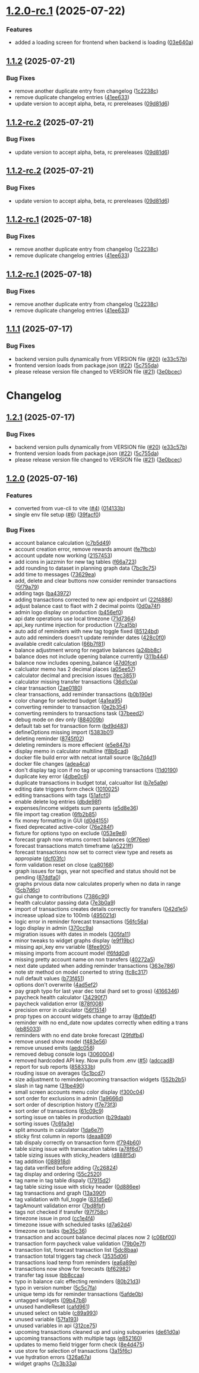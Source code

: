 # [1.2.0-rc.1](https://github.com/Novanglus96/LenoreFin/compare/v1.1.2...v1.2.0-rc.1) (2025-07-22)


### Features

* added a loading screen for frontend when backend is loading ([03e640a](https://github.com/Novanglus96/LenoreFin/commit/03e640a1c0eb14abb8cbf223cea7f631eccd143f))

## [1.1.2](https://github.com/Novanglus96/LenoreFin/compare/v1.1.1...v1.1.2) (2025-07-21)


### Bug Fixes

* remove another duplicate entry from changelog ([1c2238c](https://github.com/Novanglus96/LenoreFin/commit/1c2238cb703d1da26c0d13c47ab4913593cc8644))
* remove duplicate changelog entries ([41ee633](https://github.com/Novanglus96/LenoreFin/commit/41ee633e281e865b6f374bb4fe534146b9d3291f))
* update version to accept alpha, beta, rc prereleases ([09d81d6](https://github.com/Novanglus96/LenoreFin/commit/09d81d65e272a58fad40e5a601236674ea2cef8c))

## [1.1.2-rc.2](https://github.com/Novanglus96/LenoreFin/compare/v1.1.2-rc.1...v1.1.2-rc.2) (2025-07-21)


### Bug Fixes

* update version to accept alpha, beta, rc prereleases ([09d81d6](https://github.com/Novanglus96/LenoreFin/commit/09d81d65e272a58fad40e5a601236674ea2cef8c))

## [1.1.2-rc.2](https://github.com/Novanglus96/LenoreFin/compare/v1.1.2-rc.1...v1.1.2-rc.2) (2025-07-21)


### Bug Fixes

* update version to accept alpha, beta, rc prereleases ([09d81d6](https://github.com/Novanglus96/LenoreFin/commit/09d81d65e272a58fad40e5a601236674ea2cef8c))

## [1.1.2-rc.1](https://github.com/Novanglus96/LenoreFin/compare/v1.1.1...v1.1.2-rc.1) (2025-07-18)


### Bug Fixes

* remove another duplicate entry from changelog ([1c2238c](https://github.com/Novanglus96/LenoreFin/commit/1c2238cb703d1da26c0d13c47ab4913593cc8644))
* remove duplicate changelog entries ([41ee633](https://github.com/Novanglus96/LenoreFin/commit/41ee633e281e865b6f374bb4fe534146b9d3291f))

## [1.1.2-rc.1](https://github.com/Novanglus96/LenoreFin/compare/v1.1.1...v1.1.2-rc.1) (2025-07-18)


### Bug Fixes

* remove another duplicate entry from changelog ([1c2238c](https://github.com/Novanglus96/LenoreFin/commit/1c2238cb703d1da26c0d13c47ab4913593cc8644))
* remove duplicate changelog entries ([41ee633](https://github.com/Novanglus96/LenoreFin/commit/41ee633e281e865b6f374bb4fe534146b9d3291f))

## [1.1.1](https://github.com/Novanglus96/LenoreFin/compare/v1.1.0...v1.1.1) (2025-07-17)


### Bug Fixes

* backend version pulls dynamically from VERSION file ([#20](https://github.com/Novanglus96/LenoreFin/issues/20)) ([e33c57b](https://github.com/Novanglus96/LenoreFin/commit/e33c57bb4584ee91e8d064d6c3813b93915618e4))
* frontend version loads from package.json ([#22](https://github.com/Novanglus96/LenoreFin/issues/22)) ([5c755da](https://github.com/Novanglus96/LenoreFin/commit/5c755da3db90261f1b3449ed579724197a4e7836))
* please release version file changed to VERSION file ([#21](https://github.com/Novanglus96/LenoreFin/issues/21)) ([3e0bcec](https://github.com/Novanglus96/LenoreFin/commit/3e0bcec59f8d0d93f58c7522de44b1730939d18d))

# Changelog

## [1.2.1](https://github.com/Novanglus96/LenoreFin/compare/LenoreFin-v1.2.0...LenoreFin-v1.2.1) (2025-07-17)


### Bug Fixes

* backend version pulls dynamically from VERSION file ([#20](https://github.com/Novanglus96/LenoreFin/issues/20)) ([e33c57b](https://github.com/Novanglus96/LenoreFin/commit/e33c57bb4584ee91e8d064d6c3813b93915618e4))
* frontend version loads from package.json ([#22](https://github.com/Novanglus96/LenoreFin/issues/22)) ([5c755da](https://github.com/Novanglus96/LenoreFin/commit/5c755da3db90261f1b3449ed579724197a4e7836))
* please release version file changed to VERSION file ([#21](https://github.com/Novanglus96/LenoreFin/issues/21)) ([3e0bcec](https://github.com/Novanglus96/LenoreFin/commit/3e0bcec59f8d0d93f58c7522de44b1730939d18d))

## [1.2.0](https://github.com/Novanglus96/LenoreFin/compare/LenoreFin-v1.1.0...LenoreFin-v1.2.0) (2025-07-16)


### Features

* converted from vue-cli to vite ([#4](https://github.com/Novanglus96/LenoreFin/issues/4)) ([014133b](https://github.com/Novanglus96/LenoreFin/commit/014133bf0e482e0c21a9d02695c86a956646621b))
* single env file setup ([#6](https://github.com/Novanglus96/LenoreFin/issues/6)) ([39facf0](https://github.com/Novanglus96/LenoreFin/commit/39facf07127117752988d37cd20b7df761665b80))


### Bug Fixes

* account balance calculation ([c7b5d49](https://github.com/Novanglus96/LenoreFin/commit/c7b5d497338f829dee8d41a218f0deaa85184edf))
* account creation error, remove rewards amount ([fe7fbcb](https://github.com/Novanglus96/LenoreFin/commit/fe7fbcb2a15cbfa60fc69c7bc969843710c797c8))
* account update now working ([2157453](https://github.com/Novanglus96/LenoreFin/commit/215745329f944f7c577681fac84e5f6086953db5))
* add icons in jazzmin for new tag tables ([f66a723](https://github.com/Novanglus96/LenoreFin/commit/f66a72375d6de3b1a9bd04574b99764aaa5f19df))
* add rounding to dataset in planning graph data ([7bc9c75](https://github.com/Novanglus96/LenoreFin/commit/7bc9c758f0b524a4a7c14dc85faa1db9c1efc064))
* add time to messages ([73629ea](https://github.com/Novanglus96/LenoreFin/commit/73629ea4f5c16e8a666a9a2eae6afc63babd3ffa))
* add, delete and clear buttons now consider reminder transactions ([5f79a79](https://github.com/Novanglus96/LenoreFin/commit/5f79a7936d960f5f477b8a70b227ec83e5da1d1e))
* adding tags ([ba43972](https://github.com/Novanglus96/LenoreFin/commit/ba43972a292cc1013148d8bf52606347dc0eb8ad))
* adding transactions corrected to new api endpoint url ([22f4886](https://github.com/Novanglus96/LenoreFin/commit/22f488602227b48326099d20426003a357b08ad4))
* adjust balance cast to flaot with 2 decimal points ([0d0a74f](https://github.com/Novanglus96/LenoreFin/commit/0d0a74fce013a511f5439358d9dc6a7cf5b1a51a))
* admin logo display on production ([b456ef0](https://github.com/Novanglus96/LenoreFin/commit/b456ef0607bcba80b43d4a37b1600d01790f9d50))
* api date operations use local timezone ([71d7364](https://github.com/Novanglus96/LenoreFin/commit/71d7364d6ecf6f00e3786e9de4089ad7f9f8ef7a))
* api_key runtime injection for production ([77ca15b](https://github.com/Novanglus96/LenoreFin/commit/77ca15b6e90926e34dc521184317975a8969ce93))
* auto add of reminders with new tag toggle fixed ([85124bd](https://github.com/Novanglus96/LenoreFin/commit/85124bde30c6753ad638f969d7b0c915e8aee719))
* auto add reminders doesn't update reminder dates ([428c0f0](https://github.com/Novanglus96/LenoreFin/commit/428c0f07880c86bc2d83c59a29618c555c9cf830))
* available credit calculation ([66b7f81](https://github.com/Novanglus96/LenoreFin/commit/66b7f81e2f5a4a3fbbe59f9968913ea934f72082))
* balance adjustment wrong for negative balances ([a24bb8c](https://github.com/Novanglus96/LenoreFin/commit/a24bb8ce7e0b37f17f7db2c29b65529c96891718))
* balance does not include opening balance currently ([311b444](https://github.com/Novanglus96/LenoreFin/commit/311b444a15582ce05ac26db33736c6b795a3d7d1))
* balance now includes opening_balance ([47d0fce](https://github.com/Novanglus96/LenoreFin/commit/47d0fce54102c0716d94d5bfcc1b5faebc7e2f1a))
* calcluator memo has 2 decimal places ([a05ee57](https://github.com/Novanglus96/LenoreFin/commit/a05ee577d12f11252a1f18922562a4e33490ad08))
* calculator decimal and precision issues ([fec3851](https://github.com/Novanglus96/LenoreFin/commit/fec3851f710c73a677949bef7355e0851f9b1afb))
* calculator missing transfer transactions ([36d1c0a](https://github.com/Novanglus96/LenoreFin/commit/36d1c0afedbef142184c0ea95cb2b863f5382c35))
* clear transaction ([2ae0180](https://github.com/Novanglus96/LenoreFin/commit/2ae0180fd0d2b3c03fc58029c11ddc56d58df784))
* clear transactions, add reminder transactions ([b0b190e](https://github.com/Novanglus96/LenoreFin/commit/b0b190e4d8733b963fc64c0f8eb29bf7c127398f))
* color change for selected budget ([4a1ea95](https://github.com/Novanglus96/LenoreFin/commit/4a1ea957e931384f3134e37ab52171845a6412f4))
* converting reminder to transaction ([0e2b354](https://github.com/Novanglus96/LenoreFin/commit/0e2b35460b460c7a1d08f77cc493146051ed81d3))
* converting reminders to transactions task ([37beed2](https://github.com/Novanglus96/LenoreFin/commit/37beed22ed280934b7764636b180b261d6911ce4))
* debug mode on dev only ([884009b](https://github.com/Novanglus96/LenoreFin/commit/884009bee3d90fbce3c2daa148d9c16b6036438f))
* default tab set for transaction form ([bd9d483](https://github.com/Novanglus96/LenoreFin/commit/bd9d483abd88f384466fdfc0faac393d725c32cd))
* defineOptions missing import ([5383b01](https://github.com/Novanglus96/LenoreFin/commit/5383b01c3aea01209ec2414bb1d45e63bd997d3b))
* deleting reminder ([8745f02](https://github.com/Novanglus96/LenoreFin/commit/8745f0257546bdfcc9b2399f68b289ee0b855003))
* deleting reminders is more effecient ([e5e847b](https://github.com/Novanglus96/LenoreFin/commit/e5e847b05e341b7a214278868ca61d2279171031))
* display memo in calculator multiline ([f8b6cad](https://github.com/Novanglus96/LenoreFin/commit/f8b6cad59ff90fed6919bbeefe963142b847c51d))
* docker file build error with netcat isntall source ([8c7d4d1](https://github.com/Novanglus96/LenoreFin/commit/8c7d4d152c19eee9fa872dd056992118b14c34cc))
* docker file changes ([adea4ca](https://github.com/Novanglus96/LenoreFin/commit/adea4ca33d6008588d4209f685b8c02135ff7b4c))
* don't display tag icon if no tag or upcoming transactions ([11d0190](https://github.com/Novanglus96/LenoreFin/commit/11d0190b2baf520828d23aea4fe7463383b05f77))
* duplicate key error ([4dbe0c6](https://github.com/Novanglus96/LenoreFin/commit/4dbe0c6de0fe3d3a43a61ba9c3b5641e3acd98fe))
* duplicate transactions in budget total, calcualtor list ([b7e5a9e](https://github.com/Novanglus96/LenoreFin/commit/b7e5a9e410a1ddfce8f9db993440a60409d57826))
* editing date triggers form check ([1010025](https://github.com/Novanglus96/LenoreFin/commit/10100256a3b1a335b227ad000c41064faa2ddb31))
* editing transactions with tags ([51afcf0](https://github.com/Novanglus96/LenoreFin/commit/51afcf025fabfe5da230f9dcb780dddbd33897dc))
* enable delete log entries ([dbde98f](https://github.com/Novanglus96/LenoreFin/commit/dbde98fd8315f6c3523661724d4cd72d34418759))
* expenses/income widgets sum parents ([e5d8e36](https://github.com/Novanglus96/LenoreFin/commit/e5d8e36d585f79d53e1669f273c503424602ef1f))
* file import tag creation ([6fb2b85](https://github.com/Novanglus96/LenoreFin/commit/6fb2b850f9c78b0df90e6d54bd03b0f0f757bc3f))
* fix money formatting in GUI ([d0d4155](https://github.com/Novanglus96/LenoreFin/commit/d0d415586b0bcb8a6a54fb880b2441da20a4a6d1))
* fixed deprecated active-color ([76e284f](https://github.com/Novanglus96/LenoreFin/commit/76e284f31acfa4af11ce8c1e3881b7e4c45a00ca))
* fixture for options typo on exclude ([053e9e8](https://github.com/Novanglus96/LenoreFin/commit/053e9e86cd99f48298a1c05c5739c4a72b6d1027))
* forecast graph now returns correct balances ([c9f76ee](https://github.com/Novanglus96/LenoreFin/commit/c9f76ee9ad4def1a9fb9e35e1ff41482f6af2239))
* forecast transactions match timeframe ([a5221ff](https://github.com/Novanglus96/LenoreFin/commit/a5221ff36ad589a47e8fe43ee93bd6778248979b))
* forecast transactions now set to correct view type and resets as appropiate ([dcf03fc](https://github.com/Novanglus96/LenoreFin/commit/dcf03fc2961d234e6584b5a9e5929ec2cad33f07))
* form validation reset on close ([ca80168](https://github.com/Novanglus96/LenoreFin/commit/ca801687da0095f70fd7ee49d6cfc40c02a51e4e))
* graph issues for tags, year not specified and status should not be pending ([87ddfa0](https://github.com/Novanglus96/LenoreFin/commit/87ddfa0267a7abc8003520f558c26615fbb2f31a))
* graphs prvious data now calculates properly when no data in range ([5cb7d6c](https://github.com/Novanglus96/LenoreFin/commit/5cb7d6cad6ac63b0d8f0139ab60cca2a6ce30a18))
* gui change to contributions ([7386c90](https://github.com/Novanglus96/LenoreFin/commit/7386c9071185c387e67e645ec788fa1aeb49ac42))
* health calculator passing data ([7e3b0a9](https://github.com/Novanglus96/LenoreFin/commit/7e3b0a9ecdef48334737cf620940e9a948ccfb7f))
* import of transactions creates details correctly for transfers ([042d1e5](https://github.com/Novanglus96/LenoreFin/commit/042d1e58bda81dde5b0f308c05b49921cae39537))
* increase upload size to 100mb ([495021d](https://github.com/Novanglus96/LenoreFin/commit/495021d89072d4a3ffd4f3522238f6510c913c36))
* logic error in reminder forecast transactions ([56fc56a](https://github.com/Novanglus96/LenoreFin/commit/56fc56a113723180eb12fd67aa40828e5dc021e7))
* logo display in admin ([370cc9a](https://github.com/Novanglus96/LenoreFin/commit/370cc9a26b56552d7079eb14c1348f02ca742d25))
* migration issues with dates in models ([305fa11](https://github.com/Novanglus96/LenoreFin/commit/305fa117c48009832f0e96fd8ceaa0bbcff2d953))
* minor tweaks to widget graphs display ([e9f19bc](https://github.com/Novanglus96/LenoreFin/commit/e9f19bc23b8842063f55487f769a62124e5b9e02))
* missing api_key env variable ([8fee905](https://github.com/Novanglus96/LenoreFin/commit/8fee905a5199674109d8e21acdb1601046a9af29))
* missing imports from account model ([f6fdd0d](https://github.com/Novanglus96/LenoreFin/commit/f6fdd0d18bcfdf5fdd88595313d870f2891bdc0f))
* missing pretty account name on non transfers ([40272a5](https://github.com/Novanglus96/LenoreFin/commit/40272a5eab2514fae69df219421508d48625d944))
* next date updated when adding reminder transactions ([363e786](https://github.com/Novanglus96/LenoreFin/commit/363e78677e4f025004c080703ff0e0ae85417822))
* note str method on model conerted to string ([fc8c317](https://github.com/Novanglus96/LenoreFin/commit/fc8c317c740bb8b09941a40930ceefa807be94cf))
* null default values ([b73f451](https://github.com/Novanglus96/LenoreFin/commit/b73f451ce5deba5436f773ac1e39a73e58d03d8c))
* options don't overwrite ([4ad5ef2](https://github.com/Novanglus96/LenoreFin/commit/4ad5ef2572bb0e3d7391bf4e60f6138b6d76cb0c))
* pay graph typo for last year dec total (hard set to gross) ([4166346](https://github.com/Novanglus96/LenoreFin/commit/416634679d617f8e9a0353c541a4a906f48b7dbb))
* paycheck health calculator ([34290f7](https://github.com/Novanglus96/LenoreFin/commit/34290f76b5a981af0ba2896b0209298d728dbeea))
* paycheck validation error ([878f008](https://github.com/Novanglus96/LenoreFin/commit/878f008ad34337ea52488ba672ffb9961a233e04))
* precision error in calculator ([56f1514](https://github.com/Novanglus96/LenoreFin/commit/56f15145623dbf25e28b419e3c7d90f99deb1f02))
* prop types on account widgets change to array ([8dfde4f](https://github.com/Novanglus96/LenoreFin/commit/8dfde4f65c2019be991d74aa4c447219ad8b767a))
* reminder with no end_date now updates correctly when editing a trans ([eb85033](https://github.com/Novanglus96/LenoreFin/commit/eb85033d12c135d5b05915d5906bc5fd143d26f8))
* reminders with no end date broke forecast ([29fdfb4](https://github.com/Novanglus96/LenoreFin/commit/29fdfb4bc9fe3f7862bb90926f2dc3e7f089a0c8))
* remove unsed show model ([f483e56](https://github.com/Novanglus96/LenoreFin/commit/f483e566873ff12dfb50f6a4c02f513c41009180))
* remove unused emits ([aedc058](https://github.com/Novanglus96/LenoreFin/commit/aedc058f5e17916fdaa16b00db47617476a4078a))
* removed debug console logs ([3060004](https://github.com/Novanglus96/LenoreFin/commit/30600048f460ef74b827d7524ca113b795152a8f))
* removed hardcoded API key.  Now pulls from .env ([#5](https://github.com/Novanglus96/LenoreFin/issues/5)) ([adccad8](https://github.com/Novanglus96/LenoreFin/commit/adccad814bfdeb25acffb055c239331b370cc554))
* report for sub reports ([858333b](https://github.com/Novanglus96/LenoreFin/commit/858333bf1dfcaf47debbcf2ecf63b83f68e64313))
* rouding issue on averages ([5c1bcd7](https://github.com/Novanglus96/LenoreFin/commit/5c1bcd744ad7fb857de4d1dfbc3ef3a33d4ad6b1))
* size adjustment to reminder/upcoming transaction widgets ([552b2b5](https://github.com/Novanglus96/LenoreFin/commit/552b2b5b7bd694fd69af6e6549df3dbd4fedc3a9))
* slash in tag name ([31be490](https://github.com/Novanglus96/LenoreFin/commit/31be490eb263fdfbd35cc53fcb5d9a383f5c583f))
* small screen accounts menu color display ([f300c04](https://github.com/Novanglus96/LenoreFin/commit/f300c0425777a0bcd318e546b1213789948c0e89))
* sort order for exclusions in admin ([1a9666d](https://github.com/Novanglus96/LenoreFin/commit/1a9666d2c2ae034c3805d038bd695f8dd3a67c36))
* sort order of description history ([f7e73f3](https://github.com/Novanglus96/LenoreFin/commit/f7e73f3bd9d152f020e8a634b165e3ce2fd37d41))
* sort order of transactions ([61c09c9](https://github.com/Novanglus96/LenoreFin/commit/61c09c9475d18dd97e9f5e1daf419aa442d9d0de))
* sorting issue on tables in production ([b29daab](https://github.com/Novanglus96/LenoreFin/commit/b29daab14f46ea0db7807704b69a200e875c3f9f))
* sorting issues ([7c6fa3e](https://github.com/Novanglus96/LenoreFin/commit/7c6fa3e07af9372ad9c23f575fd8cb24006b6519))
* split amounts in calculator ([1da6e7f](https://github.com/Novanglus96/LenoreFin/commit/1da6e7fe94be6d2010c9b264f5d0a4dbfcc77e8d))
* sticky first column in reports ([deaa809](https://github.com/Novanglus96/LenoreFin/commit/deaa8097f8a3d99d63ea7a8ae6fda25e9859f143))
* tab dispaly correctly on transaction form ([f794b60](https://github.com/Novanglus96/LenoreFin/commit/f794b60589540351a2f381348fa20cd088054d17))
* table sizing issue with transacation tables ([a78f6d7](https://github.com/Novanglus96/LenoreFin/commit/a78f6d73f398722ff77f1ea119af741d37945f07))
* table sizing issues with sticky_headers ([d888f5d](https://github.com/Novanglus96/LenoreFin/commit/d888f5d6a415ba7703238166f4c7687a0469575a))
* tag addition ([088918d](https://github.com/Novanglus96/LenoreFin/commit/088918d987432ace1f9c9adf3a7d65ce1142311f))
* tag data verified before adding ([7c26824](https://github.com/Novanglus96/LenoreFin/commit/7c26824a34146f57bae38e15385195d0551c53bb))
* tag display and ordering ([55c2520](https://github.com/Novanglus96/LenoreFin/commit/55c2520f9668e030556ed9afec5a25bd38b5f235))
* tag name in tag table dispaly ([17915d2](https://github.com/Novanglus96/LenoreFin/commit/17915d2c82e7ddc877e83d20fefec27382467841))
* tag table sizing issue with sticky header ([0d886ee](https://github.com/Novanglus96/LenoreFin/commit/0d886eed5352a75563e4f0b42621de8bc279f918))
* tag transactions and graph ([13a390f](https://github.com/Novanglus96/LenoreFin/commit/13a390f59fa0e82a2a053725892f21e0c39664c9))
* tag validation with full_toggle ([831d5e6](https://github.com/Novanglus96/LenoreFin/commit/831d5e6d50217ba3ed0d262a446cb163a83cfb99))
* tagAmount validation error ([7bd8fbf](https://github.com/Novanglus96/LenoreFin/commit/7bd8fbf2afb0c2ddf4f2ad2972cf54ab71684fd6))
* tags not checked if transfer ([97f758c](https://github.com/Novanglus96/LenoreFin/commit/97f758cc78467d3ed77f9a9d16ffc77f897b56fa))
* timezone issue in prod ([cc1e4f4](https://github.com/Novanglus96/LenoreFin/commit/cc1e4f4c9928692b08ccc2b4fd4df80623103d78))
* timezone issue with scheduled tasks ([d7a62d4](https://github.com/Novanglus96/LenoreFin/commit/d7a62d4537a3afaf7e6810b7dcc2abb9d5970276))
* timezone on tasks ([be35c36](https://github.com/Novanglus96/LenoreFin/commit/be35c3687f6a4318c39a229c16dd714295533ba2))
* transaction and account balance decimal places now 2 ([c06bf00](https://github.com/Novanglus96/LenoreFin/commit/c06bf007406c8fa41386bcb4c035c4a07a83f66d))
* transaction form paycheck value validation ([79b0e7f](https://github.com/Novanglus96/LenoreFin/commit/79b0e7fddd182d37c12c152f603d39f21419624f))
* transaction list, forecast transaction list ([5dc8baa](https://github.com/Novanglus96/LenoreFin/commit/5dc8baac26e424da164ef7dbdc0c3d58cf747cfa))
* transaction total triggers tag check ([3535d06](https://github.com/Novanglus96/LenoreFin/commit/3535d064a750c96e302cc6058021d415a6e948fd))
* transactions load temp from reminders ([ea6a89e](https://github.com/Novanglus96/LenoreFin/commit/ea6a89ee409ff6a17fff38bb9ba9c1644e31ab46))
* transactions now show for forecasts ([bf62982](https://github.com/Novanglus96/LenoreFin/commit/bf6298210ebd0f4ece77830f43fac82566567bcb))
* transfer tag issue ([bb8ccaa](https://github.com/Novanglus96/LenoreFin/commit/bb8ccaa0d773579367bd86cb0bdd54e60a3f1d8f))
* typo in balance calc effecting reminders ([80b21d3](https://github.com/Novanglus96/LenoreFin/commit/80b21d3e545efbcbc130c1ca9a16f5310d2ea4d7))
* typo in version number ([5c5c7fa](https://github.com/Novanglus96/LenoreFin/commit/5c5c7fa7a2cd6d81a26c2c5e58046c28e4aa376f))
* unique temp ids for reminder transactions ([5afde0b](https://github.com/Novanglus96/LenoreFin/commit/5afde0b964553b8aac1badd9ec5725cdba144321))
* untagged widgets ([09b47b8](https://github.com/Novanglus96/LenoreFin/commit/09b47b831d950595eee74ece24d3cf03d79075a6))
* unused handleReset ([cafd961](https://github.com/Novanglus96/LenoreFin/commit/cafd961c39c4f1970d6d37675add8ea7027110cc))
* unused select on table ([c89a993](https://github.com/Novanglus96/LenoreFin/commit/c89a993dad1b7b023836bbce808039dfc176b23d))
* unused variable ([57fa193](https://github.com/Novanglus96/LenoreFin/commit/57fa1938e65700be1f9cf8ced4b7d80b19bfa42c))
* unused variables in api ([312ce75](https://github.com/Novanglus96/LenoreFin/commit/312ce75da2fa5035d0c23d71a9b35a2ce1904252))
* upcoming transactions cleaned up and using subqueries ([de61d0a](https://github.com/Novanglus96/LenoreFin/commit/de61d0a7e03060fdd75c8e6d5181cb1bd862484c))
* upcoming transactions with multiple tags ([e852160](https://github.com/Novanglus96/LenoreFin/commit/e8521600fa35b07dcff4761bc3f89f0ba6b30fb7))
* updates to memo field trigger form check ([8e4d475](https://github.com/Novanglus96/LenoreFin/commit/8e4d4757f5230fed6d72ed37621f824c2643daab))
* use store for selection of transactions ([3a15f6c](https://github.com/Novanglus96/LenoreFin/commit/3a15f6ccb631a45390fd0721dae8bf3326d02d4e))
* vue hydration errors ([326a67a](https://github.com/Novanglus96/LenoreFin/commit/326a67a4050daa78a47ccb273f90fb6e89af9e7b))
* widget graphs ([7c3b33a](https://github.com/Novanglus96/LenoreFin/commit/7c3b33a18fef0b2c9ab925f42301c569c013ad36))
